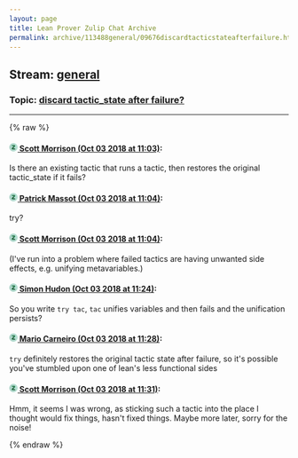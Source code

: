 ```yaml
---
layout: page
title: Lean Prover Zulip Chat Archive 
permalink: archive/113488general/09676discardtacticstateafterfailure.html
---
```


## Stream: [general](index.html)
### Topic: [discard tactic_state after failure?](09676discardtacticstateafterfailure.html)

---


{% raw %}
#### [![Click to go to Zulip](../../assets/img/zulip2.png) Scott Morrison (Oct 03 2018 at 11:03)](https://leanprover.zulipchat.com/#narrow/stream/113488-general/topic/discard%20tactic_state%20after%20failure%3F/near/135090187):
Is there an existing tactic that runs a tactic, then restores the original tactic_state if it fails?

#### [![Click to go to Zulip](../../assets/img/zulip2.png) Patrick Massot (Oct 03 2018 at 11:04)](https://leanprover.zulipchat.com/#narrow/stream/113488-general/topic/discard%20tactic_state%20after%20failure%3F/near/135090200):
try?

#### [![Click to go to Zulip](../../assets/img/zulip2.png) Scott Morrison (Oct 03 2018 at 11:04)](https://leanprover.zulipchat.com/#narrow/stream/113488-general/topic/discard%20tactic_state%20after%20failure%3F/near/135090235):
(I've run into a problem where failed tactics are having unwanted side effects, e.g. unifying metavariables.)

#### [![Click to go to Zulip](../../assets/img/zulip2.png) Simon Hudon (Oct 03 2018 at 11:24)](https://leanprover.zulipchat.com/#narrow/stream/113488-general/topic/discard%20tactic_state%20after%20failure%3F/near/135091267):
So you write `try tac`, `tac` unifies variables and then fails and the unification persists?

#### [![Click to go to Zulip](../../assets/img/zulip2.png) Mario Carneiro (Oct 03 2018 at 11:28)](https://leanprover.zulipchat.com/#narrow/stream/113488-general/topic/discard%20tactic_state%20after%20failure%3F/near/135091455):
`try` definitely restores the original tactic state after failure, so it's possible you've stumbled upon one of lean's less functional sides

#### [![Click to go to Zulip](../../assets/img/zulip2.png) Scott Morrison (Oct 03 2018 at 11:31)](https://leanprover.zulipchat.com/#narrow/stream/113488-general/topic/discard%20tactic_state%20after%20failure%3F/near/135091563):
Hmm, it seems I was wrong, as sticking such a tactic into the place I thought would fix things, hasn't fixed things. Maybe more later, sorry for the noise!


{% endraw %}
